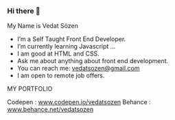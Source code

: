 ### Hi there 👋 

My Name is Vedat Sözen

<!--
**vedatsozen/vedatsozen** is a ✨ _special_ ✨ repository because its `README.md` (this file) appears on your GitHub profile.

Here are some ideas to get you started:
-->

- I’m a Self Taught Front End Developer.
- I’m currently learning Javascript ...
- I am good at HTML and CSS.
- Ask me about anything about front end development.
- You can reach me: vedatsozen@gmail.com
- I am open to remote job offers.

MY PORTFOLIO 

Codepen : www.codepen.io/vedatsozen
Behance : www.behance.net/vedatsozen
